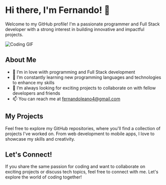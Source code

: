# Hi there, I'm Fernando! 👋

Welcome to my GitHub profile! I'm a passionate programmer and Full Stack developer with a strong interest in building innovative and impactful projects.

![Coding GIF](https://media.giphy.com/media/ZVik7pBtu9dNS/giphy.gif)

## About Me

- 👀 I’m in love wiith programming and Full Stack development
- 🌱 I’m constantly learning new programming languages and technologies to enhance my skills
- 💞️ I’m always looking for exciting projects to collaborate on with fellow developers and friends
- 📫 You can reach me at fernandoleano4@gmail.com

## My Projects

Feel free to explore my GitHub repositories, where you'll find a collection of projects I've worked on. From web development to mobile apps, I love to showcase my skills and creativity.

## Let's Connect!

If you share the same passion for coding and want to collaborate on exciting projects or discuss tech topics, feel free to connect with me. Let's explore the world of coding together!

<!---
Fernandoleano/Fernandoleano is a ✨ special ✨ repository because its `README.md` (this file) appears on your GitHub profile.
You can click the Preview link to take a look at your changes.
--->
